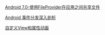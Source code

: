 [Android 7.0-使用FileProvider在应用之间共享文件](https://www.jianshu.com/p/b2b4f5a408c2)

[Android 事件分发深入剖析](https://blog.csdn.net/gao878280390/article/details/58090206)

[自定义View和属性动画](http://hencoder.com)
